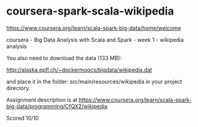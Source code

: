 # coursera-spark-scala-wikipedia

https://www.coursera.org/learn/scala-spark-big-data/home/welcome

coursera - Big Data Analysis with Scala and Spark - week 1 - wikipedia analysis

You also need to download the data (133 MB):

http://alaska.epfl.ch/~dockermoocs/bigdata/wikipedia.dat

and place it in the folder: src/main/resources/wikipedia in your project directory.

Assignment description is at
https://www.coursera.org/learn/scala-spark-big-data/programming/CfQX2/wikipedia


Scored 10/10
